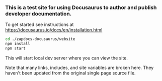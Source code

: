 ### This is a test site for using Docusaurus to author and publish developer documentation.  

To get started see instructions at https://docusaurus.io/docs/en/installation.html

```bash
cd ./zapdocs-docusaurus/website
npm install
npm start
```
This will start local dev server where you can view the site.  

Note that many links, includes, and site variables are broken here.  They haven't been updated from the original single page source file.  
